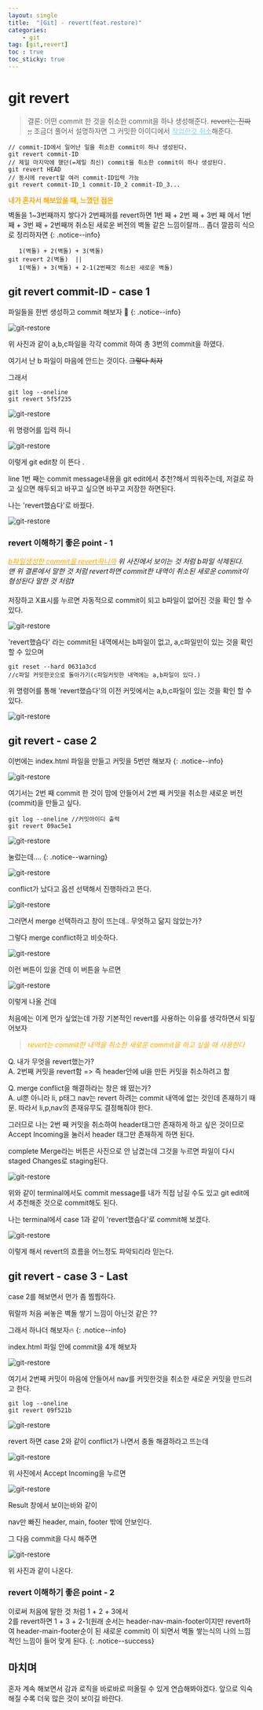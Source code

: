 ```yaml
---
layout: single
title:  "[Git] - revert(feat.restore)"
categories:
    - git
tag: [git,revert]
toc : true
toc_sticky: true
---
```


# git revert

> 결론: 어떤 commit 한 것을 취소한 commit을 하나 생성해준다. ~~revert는 진짜 ;;~~ 조금더 풀어서 설명하자면 그 커밋한 아이디에서 <ins style = 'color:skyblue;'> 작업한것 취소</ins>해준다.

```vim
// commit-ID에서 일어난 일을 취소한 commit이 하나 생성된다.
git revert commit-ID 
// 제일 마지막에 했던(=제일 최신) commit을 취소한 commit이 하나 생성된다.
git revert HEAD
// 동시에 revert할 여러 commit-ID입력 가능 
git revert commit-ID_1 commit-ID_2 commit-ID_3... 
```

<strong style='margin-bottom: 10px; display:inline-block; color: orange;'>내가 혼자서 해보았을 때, 느꼈던 점은</strong> <BR> 벽돌을 1~3번째까지 쌓다가 2번째꺼를 revert하면 1번 째 + 2번 째 + 3번 째 에서 1번 째 + 3번 째 + 2번째꺼 취소된 새로운 버전의 벽돌 같은 느낌이랄까... 좀더 깔끔히 식으로 정리하자면
{: .notice--info}

```vim
   1(벽돌) + 2(벽돌) + 3(벽돌)
git revert 2(벽돌)  ||
   1(벽돌) + 3(벽돌) + 2-1(2번째것 취소된 새로운 벽돌)
```

## git revert commit-ID - case 1

파일들을 한번 생성하고 commit 해보자 :file_folder:
{: .notice--info}

![git-restore](/assets/images/git/20230806-02/230806-01.PNG)

위 사진과 같이 a,b,c파일을 각각 commit 하여 총 3번의 commit을 하였다.

여기서 난 b 파일이 마음에 안드는 것이다. ~~그렇다 치자~~

그래서

```vim
git log --oneline
git revert 5f5f235
```

![git-restore](/assets/images/git/20230806-02/230806-02.PNG)

위 명령어를 입력 하니


![git-restore](/assets/images/git/20230806-02/230806-03.PNG)

이렇게 git edit창 이 뜬다 .

line 1번 째는 commit message내용을 git edit에서 추천?해서 띄워주는데, 저걸로 하고 싶으면 해두되고 바꾸고 싶으면 바꾸고 저장한 하면된다.

나는 'revert했슴다'로 바꿨다.

![git-restore](/assets/images/git/20230806-02/230806-04.PNG)

### revert 이해하기 좋은 point - 1
*<ins style='color:orange'>b파일생성한 commit을 revert하니까</ins> 위 사진에서 보이는 것 처럼 b파일 삭제된다.<BR>맨 위 결론에서 말한 것 처럼 revert하면 commit한 내역이 취소된 새로운 commit이 형성된다 말한 것 처럼:exclamation:*

저장하고 X표시를 누르면 자동적으로 commit이 되고 b파일이 없어진 것을 확인 할 수 있다.

![git-restore](/assets/images/git/20230806-02/230806-05.PNG)

'revert했슴다' 라는 commit된 내역에서는 b파일이 없고, a,c파일만이 있는 것을 확인 할 수 있으며

```vim
git reset --hard 0631a3cd 
//c파일 커밋한곳으로 돌아가기(c파일커밋한 내역에는 a,b파일이 있다.)
```

위 명령어를 통해 'revert했슴다'의 이전 커밋에서는 a,b,c파일이 있는 것을 확인 할 수 있다.

![git-restore](/assets/images/git/20230806-02/230806-06.PNG)


## git revert  - case 2

이번에는 index.html 파일을 만들고 커밋을 5번만 해보자
{: .notice--info}

![git-restore](/assets/images/git/20230806-02/230806-07.PNG)

여기서는 2번 째 commit 한 것이 맘에 안들어서 2번 째 커밋을 취소한 새로운 버전(commit)을 만들고 싶다.

```vim
git log --oneline //커밋아이디 출력
git revert 09ac5e1
```

![git-restore](/assets/images/git/20230806-02/230806-08.PNG)

눌렀는데....
{: .notice--warning}

![git-restore](/assets/images/git/20230806-02/230806-09.PNG)

conflict가 났다고 옵션 선택해서 진행하라고 뜬다.

![git-restore](/assets/images/git/20230806-02/230806-10.PNG)

그러면서 merge 선택하라고 창이 뜨는데.. 무엇하고 닮지 않았는가? 

그렇다 merge conflict하고 비슷하다.

![git-restore](/assets/images/git/20230806-02/230806-11.PNG)

이런 버튼이 있을 건데 이 버튼을 누르면

![git-restore](/assets/images/git/20230806-02/230806-12.PNG)

이렇게 나올 건데

처음에는 이게 먼가 싶었는데 가장 기본적인 revert를 사용하는 이유를 생각하면서 되짚어보자

> <em style='color:orange'>revert는 commit한 내역을 취소한 새로운  commit을 하고 싶을 때 사용한다</em>

Q. 내가 무엇을 revert했는가?<BR>
A. 2번째 커밋을 revert함 => 즉 header안에 ul을 만든 커밋을 취소하려고 함

Q. merge conflict을 해결하라는 창은 왜 떴는가? <BR>
A. ul뿐 아니라 li, p태그 nav는 revert 하려는 commit 내역에 없는 것인데 존재하기 때문. 
따라서 li,p,nav의 존재유무도 결정해줘야 한다.


그러므로 나는 2번 째 커밋을 취소하여 header태그만 존재하게 하고 싶은 것이므로 Accept Incoming을 눌러서 header 태그만 존재하게 하면 된다.

complete Merge라는 버튼은 사진으로 안 남겼는데 그것을 누르면 파일이 다시 staged Changes로 staging된다.

![git-restore](/assets/images/git/20230806-02/230806-13.PNG)

위와 같이 terminal에서도 commit message를 내가 직접 남길 수도 있고 git edit에서 추천해준 것으로 commit해도 된다. 

나는 terminal에서 case 1과 같이 'revert했슴다'로 commit해 보겠다.

![git-restore](/assets/images/git/20230806-02/230806-14.PNG)

이렇게 해서 revert의 흐름을 어느정도 파악되리라 믿는다.


## git revert  - case 3 - Last

case 2를 해보면서 먼가 좀 찜찜하다.

뭐랄까 처음 써놓은 벽돌 쌓기 느낌이 아닌것 같은 ??

그래서 하나더 해보자:fire:
{: .notice--info}

index.html 파일 안에 commit을 4개 해보자

![git-restore](/assets/images/git/20230806-02/230806-15.PNG)

여기서 2번째 커밋이 마음에 안들어서 nav를 커밋한것을 취소한 새로운 커밋을 만드려고 한다.

```vim
git log --oneline
git revert 09f521b
```

![git-restore](/assets/images/git/20230806-02/230806-16.PNG)

revert 하면 case 2와 같이 conflict가 나면서 충돌 해결하라고 뜨는데

![git-restore](/assets/images/git/20230806-02/230806-17.PNG)

위 사진에서 Accept Incoming을 누르면 

![git-restore](/assets/images/git/20230806-02/230806-18.PNG)

Result 창에서 보이는바와 같이

nav만 빠진 header, main, footer 밖에 안보인다.

그 다음 commit을 다시 해주면

![git-restore](/assets/images/git/20230806-02/230806-19.PNG)

위 사진과 같이 나온다.


### revert 이해하기 좋은 point - 2

이로써 처음에 말한 것 처럼 1 + 2 + 3에서 <BR>2를 revert하면
1 + 3 + 2-1(원래 순서는 header-nav-main-footer이지만 revert하여 header-main-footer순이 된 새로운 commit) 이 되면서 벽돌 쌓는식의 나의 느낌적인 느낌이 들어 맞게 된다.
{: .notice--success}

## 마치며

혼자 계속 해보면서 감과 로직을 바로바로 떠올릴 수 있게 연습해봐야겠다. 앞으로 익숙해질 수록 더욱 많은 것이 보이길 바란다.




